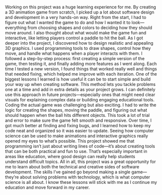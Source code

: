 Working on this project was a huge learning experience for me. By creating a 3D animation game from scratch, I picked up a lot about software design and development in a very hands-on way. Right from the start, I had to figure out what I wanted the game to do and how I wanted it to look—everything from choosing shapes and colors to deciding how they should move around. I also thought about what would make the game fun and interactive, like letting players control a paddle to hit the ball. As I got deeper into the project, I discovered how to design realistic and appealing 3D graphics. I used programming tools to draw shapes, control how they move, and handle what happens when a player interacts with them. I followed a step-by-step process: first creating a simple version of the game, then testing it, and finally adding more features as I went along. Each time I tested a new version, I found things that worked really well and things that needed fixing, which helped me improve with each iteration. One of the biggest lessons I learned is how useful it can be to start simple and build your way up when creating software. This method lets you tackle problems one at a time and add in extra details as your project grows. I can definitely use this approach in future projects—especially ones that might need clear visuals for explaining complex data or building engaging educational tools. Coding the actual game was challenging but also exciting. I had to write the logic for creating the shapes, moving the paddle, and figuring out what should happen when the ball hits different objects. This took a lot of trial and error to make sure the game felt smooth and responsive. Over time, I got much better at finding and fixing bugs, and I learned how to keep my code neat and organized so it was easier to update. Seeing how computer science can be used to make animations and interactive graphics really opened my eyes to what’s possible. This project showed me that programming isn’t just about writing lines of code—it’s about creating tools that can be both practical and fun to use. That’s especially important in areas like education, where good design can really help students understand difficult topics. All in all, this project was a great opportunity for me to learn about both the technical and creative sides of software development. The skills I’ve gained go beyond making a single game—they’re about solving problems with technology, which is what computer science is all about. I know these lessons will stick with me as I continue my education and move forward in my career.
